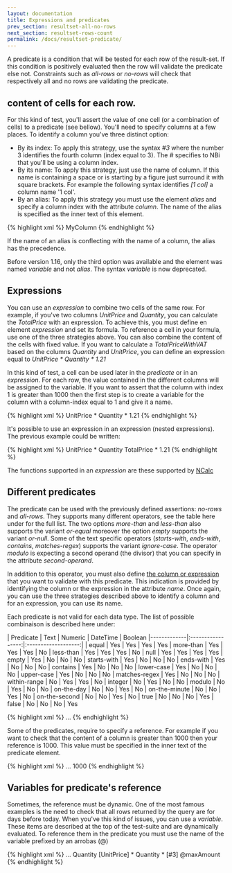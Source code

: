 ```yaml
---
layout: documentation
title: Expressions and predicates
prev_section: resultset-all-no-rows
next_section: resultset-rows-count
permalink: /docs/resultset-predicate/
---
```

A predicate is a condition that will be tested for each row of the result-set. If this condition is positively evaluated then the row will validate the predicate else not. Constraints such as *all-rows* or *no-rows* will check that respectively all and no rows are validating the predicate.

## content of cells for each row.

For this kind of test, you'll assert the value of one cell (or a combination of cells) to a predicate (see bellow). You'll need to specify columns at a few places. To identify a column you've three distinct option:

* By its index: To apply this strategy, use the syntax *#3* where the number 3 identifies the fourth column (index equal to 3). The *#* specifies to NBi that you'll be using a column index.
* By its name: To apply this strategy, just use the name of column. If this name is containing a space or is starting by a figure just surround it with square brackets. For example the following syntax identifies *[1 col]* a column name '1 col'.
* By an alias: To apply this strategy you must use the element *alias* and specify a column index with the attribute *column*. The name of the alias is specified as the inner text of this element.

{% highlight xml %}
<assertion>
    <no-rows>
        <alias column="1">MyColumn</alias>
    </no-rows>
</assertion>
{% endhighlight %}

If the name of an alias is conflecting with the name of a column, the alias has the precedence.

Before version 1.16, only the third option was available and the element was named *variable* and not *alias*. The syntax *variable* is now deprecated.

## Expressions

You can use an *expression* to combine two cells of the same row. For example, if you've two columns *UnitPrice* and *Quantity*, you can calculate the *TotalPrice* with an expression. To achieve this, you must define en element *expression* and set its formula. To reference a cell in your formula, use one of the three strategies above. You can also combine the content of the cells with fixed value. If you want to calculate a *TotalPriceWithVAT* based on the columns *Quantity* and *UnitPrice*, you can define an expression equal to *UnitPrice * Quantity * 1.21*

In this kind of test, a cell can be used later in the *predicate* or in an *expression*. For each row, the value contained in the different columns will be assigned to the variable. If you want to assert that the column with index 1 is greater than 1000 then the first step is to create a variable for the column with a column-index equal to 1 and give it a name.

{% highlight xml %}
<assertion>
    <all-rows>
        <expression name="TotalPriceWithVAT">UnitPrice * Quantity * 1.21</variable>
    </all-rows>
</assertion>
{% endhighlight %}

It's possible to use an expression in an expression (nested expressions). The previous example could be written:

{% highlight xml %}
<assertion>
    <all-rows>
        <expression name="TotalPrice">UnitPrice * Quantity</variable>
        <expression name="TotalPriceWithVAT">TotalPrice * 1.21</variable>
    </all-rows>
</assertion>
{% endhighlight %}

The functions supported in an *expression* are these supported by [NCalc](https://ncalc.codeplex.com/wikipage?title=functions&referringTitle=Home)

## Different predicates

The predicate can be used with the previously defined assertions: *no-rows* and *all-rows*. They supports many different operators, see the table here under for the full list. The two options *more-than* and *less-than* also supports the variant *or-equal* moreover the option *empty* supports the variant *or-null*. Some of the text specific operators (*starts-with*, *ends-with*, *contains*, *matches-regex*) supports the variant *ignore-case*. The operator *modulo* is expecting a second operand (the divisor) that you can specify in the attribute *second-operand*.

In addition to this operator, you must also define [the column or expression](../resultset-all-no-rows/) that you want to validate with this predicate. This indication is provided by identifying the column or the expression in the attribute *name*. Once again, you can use the three strategies described above to identify a column and for an expression, you can use its name.

Each predicate is not valid for each data type. The list of possible combinaison is described here under:

| Predicate | Text | Numeric | DateTime | Boolean 
|-------------|:-----------------:|:-------------------:|
| equal  | Yes | Yes | Yes | Yes
| more-than  | Yes | Yes | Yes | No
| less-than  | Yes | Yes | Yes | No
| null  | Yes | Yes | Yes | Yes
| empty  | Yes | No | No | No
| starts-with  | Yes | No | No | No
| ends-with  | Yes | No | No | No
| contains  | Yes | No | No | No
| lower-case  | Yes | No | No | No
| upper-case  | Yes | No | No | No
| matches-regex  | Yes | No | No | No
| within-range  | No | Yes | Yes | No
| integer  | No | Yes | No | No
| modulo | No | Yes | No | No
| on-the-day  | No | No | Yes | No
| on-the-minute | No | No | Yes | No
| on-the-second | No | No | Yes | No
| true | No | No | No | Yes
| false | No | No | No | Yes

{% highlight xml %}
<assertion>
    <all-rows>
        ...
        <predicate name="FirstName">
           <upper-case>
        <predicate>
    </all-rows>
</assertion>
{% endhighlight %}

Some of the predicates, require to specify a reference. For example if you want to check that the content of a column is greater than 1000 then your reference is 1000. This value must be specified in the inner text of the predicate element.

{% highlight xml %}
<assertion>
    <all-rows>
        ...
        <predicate name="TotalPriceWithVAT">
           <more-than or-equal="true">1000<more-than>
        <predicate>
    </all-rows>
</assertion>
{% endhighlight %}

## Variables for predicate's reference

Sometimes, the reference must be dynamic. One of the most famous examples is the need to check that all rows returned by the query are for days before today. When you've this kind of issues, you can use a *variable*. These items are described at the top of the test-suite and are dynamically evaluated. To reference them in the predicate you must use the name of the variable prefixed by an arrobas (@)

{% highlight xml %}
<variables>
   <variable name="maxAmount">
      <script language="c-sharp">10*10*10</script>
   </variable>
</variables>
...
<assertion>
    <all-rows>
        <alias column-index="1">Quantity</variable>
        <expression name="TotalPriceWithVAT">[UnitPrice] * Quantity * [#3]</variable>
        <predicate name="TotalPriceWithVAT">
           <more-than or-equal="true">@maxAmount<more-than>
        <predicate>
    </all-rows>
</assertion>
{% endhighlight %}
